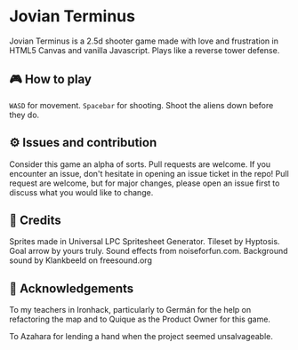 # Jovian Terminus

Jovian Terminus is a 2.5d shooter game made with love and frustration in HTML5 Canvas and vanilla Javascript. Plays like a reverse tower defense.

## 🎮 How to play

`WASD` for movement. `Spacebar` for shooting. Shoot the aliens down before they do.

## ⚙️ Issues and contribution
Consider this game an alpha of sorts. Pull requests are welcome. If you encounter an issue, don't hesitate in opening an issue ticket in the repo! Pull request are welcome, but for major changes, please open an issue first to discuss what you would like to change.

## 👑 Credits

Sprites made in Universal LPC Spritesheet Generator. Tileset by Hyptosis. Goal arrow by yours truly. Sound effects from noiseforfun.com. Background sound by Klankbeeld on freesound.org

## 💜 Acknowledgements
To my teachers in Ironhack, particularly to Germán for the help on refactoring the map and to Quique as the Product Owner for this game.

To Azahara for lending a hand when the project seemed unsalvageable.

